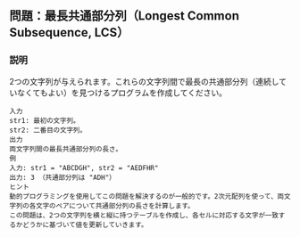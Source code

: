 ## 問題：最長共通部分列（Longest Common Subsequence, LCS）
### 説明
2つの文字列が与えられます。これらの文字列間で最長の共通部分列（連続していなくてもよい）を見つけるプログラムを作成してください。

```
入力
str1: 最初の文字列。
str2: 二番目の文字列。
出力
両文字列間の最長共通部分列の長さ。
例
入力: str1 = "ABCDGH", str2 = "AEDFHR"
出力: 3 （共通部分列は "ADH"）
ヒント
動的プログラミングを使用してこの問題を解決するのが一般的です。2次元配列を使って、両文字列の各文字のペアについて共通部分列の長さを計算します。
この問題は、2つの文字列を横と縦に持つテーブルを作成し、各セルに対応する文字が一致するかどうかに基づいて値を更新していきます。
```
